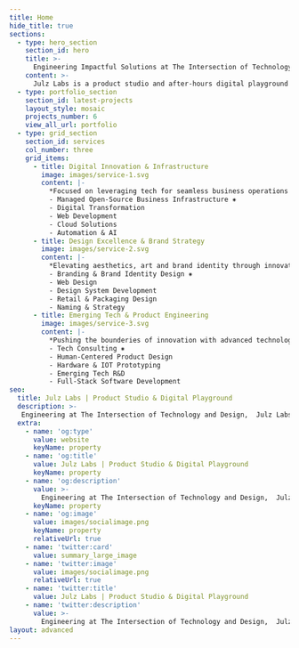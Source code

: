 ```yaml
---
title: Home
hide_title: true
sections:
  - type: hero_section
    section_id: hero
    title: >-
      Engineering Impactful Solutions at The Intersection of Technology & Design
    content: >-
      Julz Labs is a product studio and after-hours digital playground by<br>[Stephen Ajulu](https://stephenajulu.netlify.app)
  - type: portfolio_section
    section_id: latest-projects
    layout_style: mosaic 
    projects_number: 6
    view_all_url: portfolio
  - type: grid_section
    section_id: services
    col_number: three
    grid_items:
      - title: Digital Innovation & Infrastructure
        image: images/service-1.svg
        content: |-
          *Focused on leveraging tech for seamless business operations and transformative digital experiences.*
          - Managed Open-Source Business Infrastructure ⁕
          - Digital Transformation
          - Web Development
          - Cloud Solutions
          - Automation & AI
      - title: Design Excellence & Brand Strategy
        image: images/service-2.svg
        content: |-
          *Elevating aesthetics, art and brand identity through innovative, human-centered design.*
          - Branding & Brand Identity Design ⁕
          - Web Design
          - Design System Development
          - Retail & Packaging Design
          - Naming & Strategy
      - title: Emerging Tech & Product Engineering
        image: images/service-3.svg
        content: |-
          *Pushing the bounderies of innovation with advanced technologies and research-driven development.*
          - Tech Consulting ⁕
          - Human-Centered Product Design
          - Hardware & IOT Prototyping
          - Emerging Tech R&D
          - Full-Stack Software Development
seo:
  title: Julz Labs | Product Studio & Digital Playground
  description: >-
   Engineering at The Intersection of Technology and Design,  Julz Labs is a product studio and after-hours digital playground by Stephen Ajulu.
  extra:
    - name: 'og:type'
      value: website
      keyName: property
    - name: 'og:title'
      value: Julz Labs | Product Studio & Digital Playground
      keyName: property
    - name: 'og:description'
      value: >-
        Engineering at The Intersection of Technology and Design,  Julz Labs is a product studio and after-hours digital playground by Stephen Ajulu.
      keyName: property
    - name: 'og:image'
      value: images/socialimage.png
      keyName: property
      relativeUrl: true
    - name: 'twitter:card'
      value: summary_large_image
    - name: 'twitter:image'
      value: images/socialimage.png
      relativeUrl: true
    - name: 'twitter:title'
      value: Julz Labs | Product Studio & Digital Playground
    - name: 'twitter:description'
      value: >-
        Engineering at The Intersection of Technology and Design,  Julz Labs is a product studio and after-hours digital playground by Stephen Ajulu.
layout: advanced
---
```

